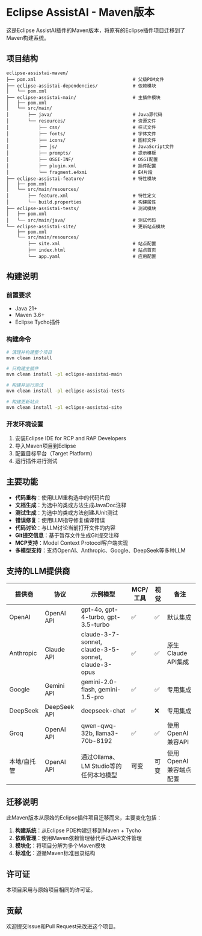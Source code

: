 # Eclipse AssistAI - Maven版本

这是Eclipse AssistAI插件的Maven版本，将原有的Eclipse插件项目迁移到了Maven构建系统。

## 项目结构

```
eclipse-assistai-maven/
├── pom.xml                                    # 父级POM文件
├── eclipse-assistai-dependencies/             # 依赖模块
│   └── pom.xml
├── eclipse-assistai-main/                     # 主插件模块
│   ├── pom.xml
│   └── src/main/
│       ├── java/                              # Java源代码
│       └── resources/                         # 资源文件
│           ├── css/                           # 样式文件
│           ├── fonts/                         # 字体文件
│           ├── icons/                         # 图标文件
│           ├── js/                            # JavaScript文件
│           ├── prompts/                       # 提示模板
│           ├── OSGI-INF/                      # OSGI配置
│           ├── plugin.xml                     # 插件配置
│           └── fragment.e4xmi                 # E4片段
├── eclipse-assistai-feature/                  # 特性模块
│   ├── pom.xml
│   └── src/main/resources/
│       ├── feature.xml                        # 特性定义
│       └── build.properties                   # 构建属性
├── eclipse-assistai-tests/                    # 测试模块
│   ├── pom.xml
│   └── src/main/java/                         # 测试代码
└── eclipse-assistai-site/                     # 更新站点模块
    ├── pom.xml
    └── src/main/resources/
        ├── site.xml                           # 站点配置
        ├── index.html                         # 站点首页
        └── app.yaml                           # 应用配置
```

## 构建说明

### 前置要求

- Java 21+
- Maven 3.6+
- Eclipse Tycho插件

### 构建命令

```bash
# 清理并构建整个项目
mvn clean install

# 只构建主插件
mvn clean install -pl eclipse-assistai-main

# 构建并运行测试
mvn clean install -pl eclipse-assistai-tests

# 构建更新站点
mvn clean install -pl eclipse-assistai-site
```

### 开发环境设置

1. 安装Eclipse IDE for RCP and RAP Developers
2. 导入Maven项目到Eclipse
3. 配置目标平台（Target Platform）
4. 运行插件进行测试

## 主要功能

- **代码重构**：使用LLM重构选中的代码片段
- **文档生成**：为选中的类或方法生成JavaDoc注释
- **测试生成**：为选中的类或方法创建JUnit测试
- **错误修复**：使用LLM指导修复编译错误
- **代码讨论**：与LLM讨论当前打开文件的内容
- **Git提交信息**：基于暂存文件生成Git提交注释
- **MCP支持**：Model Context Protocol客户端实现
- **多模型支持**：支持OpenAI、Anthropic、Google、DeepSeek等多种LLM

## 支持的LLM提供商

| 提供商 | 协议 | 示例模型 | MCP/工具 | 视觉 | 备注 |
|--------|------|----------|----------|------|------|
| OpenAI | OpenAI API | gpt-4o, gpt-4-turbo, gpt-3.5-turbo | ✅ | ✅ | 默认集成 |
| Anthropic | Claude API | claude-3-7-sonnet, claude-3-5-sonnet, claude-3-opus | ✅ | ✅ | 原生Claude API集成 |
| Google | Gemini API | gemini-2.0-flash, gemini-1.5-pro | ✅ | ✅ | 专用集成 |
| DeepSeek | DeepSeek API | deepseek-chat | ✅ | ❌ | 专用集成 |
| Groq | OpenAI API | qwen-qwq-32b, llama3-70b-8192 | ✅ | ✅ | 使用OpenAI兼容API |
| 本地/自托管 | OpenAI API | 通过Ollama、LM Studio等的任何本地模型 | 可变 | 可变 | 使用OpenAI兼容端点配置 |

## 迁移说明

此Maven版本从原始的Eclipse插件项目迁移而来，主要变化包括：

1. **构建系统**：从Eclipse PDE构建迁移到Maven + Tycho
2. **依赖管理**：使用Maven依赖管理替代手动JAR文件管理
3. **模块化**：将项目分解为多个Maven模块
4. **标准化**：遵循Maven标准目录结构

## 许可证

本项目采用与原始项目相同的许可证。

## 贡献

欢迎提交Issue和Pull Request来改进这个项目。
